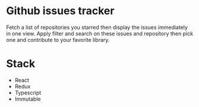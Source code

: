 # Github issues tracker

Fetch a list of repositories you starred then display the issues immediately in one view.
Apply filter and search on these issues and repository then pick one and contribute to your favorite library.

# Stack

- React
- Redux
- Typescript
- Immutable
